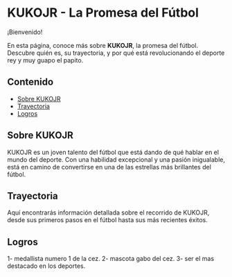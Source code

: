 # KUKOJR - La Promesa del Fútbol

¡Bienvenido!

En esta página, conoce más sobre **KUKOJR**, la promesa del fútbol. Descubre quién es, su trayectoria, y por qué está revolucionando el deporte rey y muy guapo el papito.

## Contenido

- [Sobre KUKOJR](#sobre-kuko-jr)
- [Trayectoria](#trayectoria)
- [Logros](#log)

## Sobre KUKOJR

KUKOJR es un joven talento del fútbol que está dando de qué hablar en el mundo del deporte. Con una habilidad excepcional y una pasión inigualable, está en camino de convertirse en una de las estrellas más brillantes del fútbol.

## Trayectoria

Aquí encontrarás información detallada sobre el recorrido de KUKOJR, desde sus primeros pasos en el fútbol hasta sus más recientes éxitos.

## Logros

1- medallista numero 1 de la cez.  2- mascota gabo del cez. 3- ser el mas destacado en los deportes.

